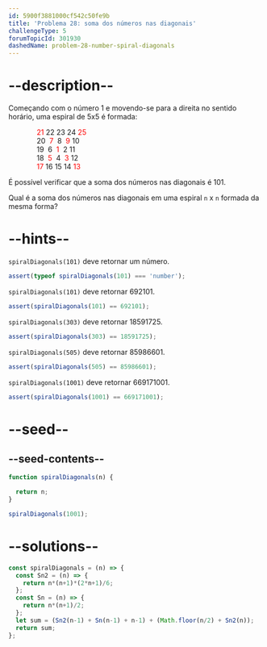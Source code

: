 ```yaml
---
id: 5900f3881000cf542c50fe9b
title: 'Problema 28: soma dos números nas diagonais'
challengeType: 5
forumTopicId: 301930
dashedName: problem-28-number-spiral-diagonals
---
```


# --description--

Começando com o número 1 e movendo-se para a direita no sentido horário, uma espiral de 5x5 é formada:

<div style='padding-left: 4em;'>
  <div style='color: red; display: inline;'>21</div> 22 23 24 <div style='color: red; display: inline;'>25</div><br>
  20  <div style='color: red; display: inline;'>7</div>  8  <div style='color: red; display: inline;'>9</div> 10<br>
  19  6  <div style='color: red; display: inline;'>1</div>  2 11<br>
  18  <div style='color: red; display: inline;'>5</div>  4  <div style='color: red; display: inline;'>3</div> 12<br>
  <div style='color: red; display: inline;'>17</div> 16 15 14 <div style='color: red; display: inline;'>13</div><br>
</div>

É possível verificar que a soma dos números nas diagonais é 101.

Qual é a soma dos números nas diagonais em uma espiral `n` x `n` formada da mesma forma?

# --hints--

`spiralDiagonals(101)` deve retornar um número.

```js
assert(typeof spiralDiagonals(101) === 'number');
```

`spiralDiagonals(101)` deve retornar 692101.

```js
assert(spiralDiagonals(101) == 692101);
```

`spiralDiagonals(303)` deve retornar 18591725.

```js
assert(spiralDiagonals(303) == 18591725);
```

`spiralDiagonals(505)` deve retornar 85986601.

```js
assert(spiralDiagonals(505) == 85986601);
```

`spiralDiagonals(1001)` deve retornar 669171001.

```js
assert(spiralDiagonals(1001) == 669171001);
```

# --seed--

## --seed-contents--

```js
function spiralDiagonals(n) {

  return n;
}

spiralDiagonals(1001);
```

# --solutions--

```js
const spiralDiagonals = (n) => {
  const Sn2 = (n) => {
    return n*(n+1)*(2*n+1)/6;
  };
  const Sn = (n) => {
    return n*(n+1)/2;
  };
  let sum = (Sn2(n-1) + Sn(n-1) + n-1) + (Math.floor(n/2) + Sn2(n));
  return sum;
};
```
